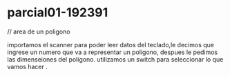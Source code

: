 # parcial01-192391

// area de un poligono

importamos el scanner para poder leer datos del teclado,le decimos que ingrese un numero que va a representar un poligono, despues le pedimos las dimenseiones del poligono.
utilizamos un switch para seleccionar lo que vamos hacer .
